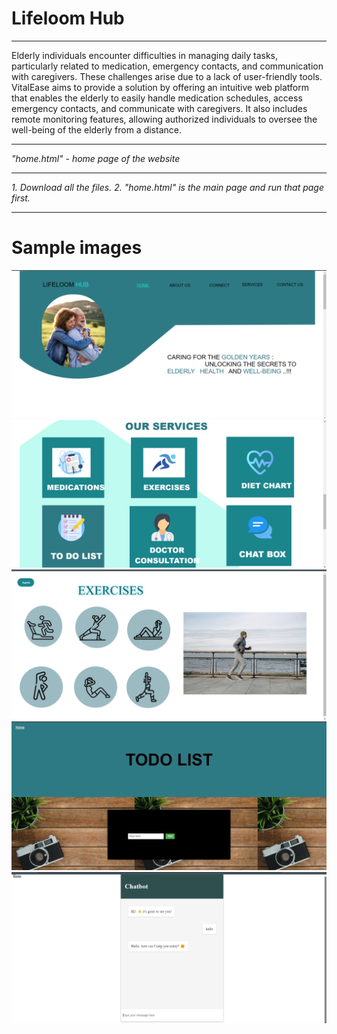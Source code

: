 # Lifeloom Hub

***
Elderly individuals encounter difficulties in managing daily tasks, particularly related to 
medication, emergency contacts, and communication with caregivers. These challenges arise 
due to a lack of user-friendly tools. VitalEase aims to provide a solution by offering an 
intuitive web platform that enables the elderly to easily handle medication schedules, access 
emergency contacts, and communicate with caregivers. It also includes remote monitoring 
features, allowing authorized individuals to oversee the well-being of the elderly from a 
distance.

***
*"home.html" - home page of the website*
***
*1. Download all the files. 2. "home.html" is the main page and run that page first.*

***
# Sample images
![sample image 1](https://github.com/Lithikarajkumar/lifeloomhub/blob/a539210dcfe3104d05b2292a17792953b387d80d/Screenshot%20(335).png)
![sample image 2](https://github.com/Lithikarajkumar/lifeloomhub/blob/a539210dcfe3104d05b2292a17792953b387d80d/Screenshot%20(336).png)
![sample image 3](https://github.com/Lithikarajkumar/lifeloomhub/blob/a539210dcfe3104d05b2292a17792953b387d80d/Screenshot%20(337).png)
![sample image 4](https://github.com/Lithikarajkumar/lifeloomhub/blob/a539210dcfe3104d05b2292a17792953b387d80d/Screenshot%20(338).png)
![sample image 5](https://github.com/Lithikarajkumar/lifeloomhub/blob/a539210dcfe3104d05b2292a17792953b387d80d/Screenshot%20(339).png)







